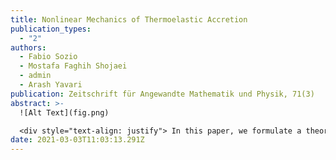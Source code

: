 ```yaml
---
title: Nonlinear Mechanics of Thermoelastic Accretion
publication_types:
  - "2"
authors:
  - Fabio Sozio
  - Mostafa Faghih Shojaei
  - admin
  - Arash Yavari
publication: Zeitschrift für Angewandte Mathematik und Physik, 71(3)
abstract: >-
  ![Alt Text](fig.png)

  <div style="text-align: justify"> In this paper, we formulate a theory for the coupling of accretion mechanics and thermoelasticity. We present an analytical formulation of the thermoelastic accretion of an infinite cylinder and of a two-dimensional block. We develop numerical schemes for the solution of these two problems, and numerically calculate residual stresses and observe a strong dependence of the final mechanical state on the parameters of the accretion process. This suggests the possibility to predict and control thermal accretion processes of soft materials by manipulating thermal parameters, and therefore, to realize additively manufactured soft objects with the desired characteristics and performances.</div>
date: 2021-03-03T11:03:13.291Z
---
```

